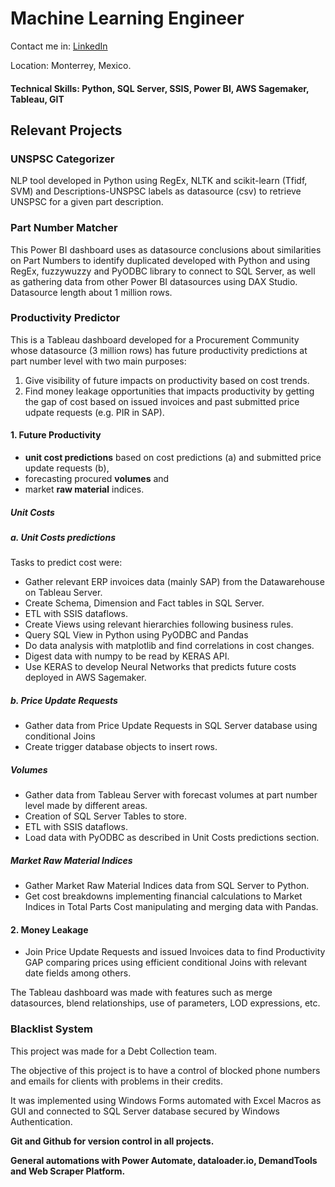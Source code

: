 # Machine Learning Engineer

Contact me in:
[LinkedIn](https://www.linkedin.com/in/davhercar/)

Location: Monterrey, Mexico.

#### Technical Skills: Python, SQL Server, SSIS, Power BI, AWS Sagemaker, Tableau, GIT

## Relevant Projects

### **UNSPSC Categorizer**
NLP tool developed in Python using RegEx, NLTK and scikit-learn (Tfidf, SVM) and Descriptions-UNSPSC labels as datasource (csv) to retrieve UNSPSC for a given part description.

### **Part Number Matcher**
This Power BI dashboard uses as datasource conclusions about similarities on Part Numbers to identify duplicated developed with Python and using RegEx, fuzzywuzzy and PyODBC library to connect to SQL Server, as well as gathering data from other Power BI datasources using DAX Studio. Datasource length about 1 million rows.

### **Productivity Predictor**
This is a Tableau dashboard developed for a Procurement Community whose datasource (3 million rows) has future productivity predictions at part number level with two main purposes:
1. Give visibility of future impacts on productivity based on cost trends.
2. Find money leakage opportunities that impacts productivity by getting the gap of cost based on issued invoices and past submitted price udpate requests (e.g. PIR in SAP).

#### 1. Future Productivity
- **unit cost predictions** based on cost predictions (a) and submitted price update requests (b),
- forecasting procured **volumes** and
- market **raw material** indices.

##### Unit Costs

##### a. Unit Costs predictions
Tasks to predict cost were:
- Gather relevant ERP invoices data (mainly SAP) from the Datawarehouse on Tableau Server.
- Create Schema, Dimension and Fact tables in SQL Server.
- ETL with SSIS dataflows. 
- Create Views using relevant hierarchies following business rules.
- Query SQL View in Python using PyODBC and Pandas
- Do data analysis with matplotlib and find correlations in cost changes.
- Digest data with numpy to be read by KERAS API.
- Use KERAS to develop Neural Networks that predicts future costs deployed in AWS Sagemaker.


##### **b. Price Update Requests**
- Gather data from Price Update Requests in SQL Server database using conditional Joins
- Create trigger database objects to insert rows. 


##### Volumes
- Gather data from Tableau Server with forecast volumes at part number level made by different areas.
- Creation of SQL Server Tables to store. 
- ETL with SSIS dataflows.
- Load data with PyODBC as described in Unit Costs predictions section.


##### Market Raw Material Indices
- Gather Market Raw Material Indices data from SQL Server to Python.
- Get cost breakdowns implementing financial calculations to Market Indices in Total Parts Cost manipulating and merging data with Pandas.


#### 2. Money Leakage
- Join Price Update Requests and issued Invoices data to find Productivity GAP comparing prices using efficient conditional Joins with relevant date fields among others.

The Tableau dashboard was made with features such as merge datasources, blend relationships, use of parameters, LOD expressions, etc.

### Blacklist System
This project was made for a Debt Collection team. 

The objective of this project is to have a control of blocked phone numbers and emails for clients with problems in their credits.

It was implemented using Windows Forms automated with Excel Macros as GUI and connected to SQL Server database secured by Windows Authentication.

**Git and Github for version control in all projects.**

**General automations with Power Automate, dataloader.io, DemandTools and Web Scraper Platform.**
